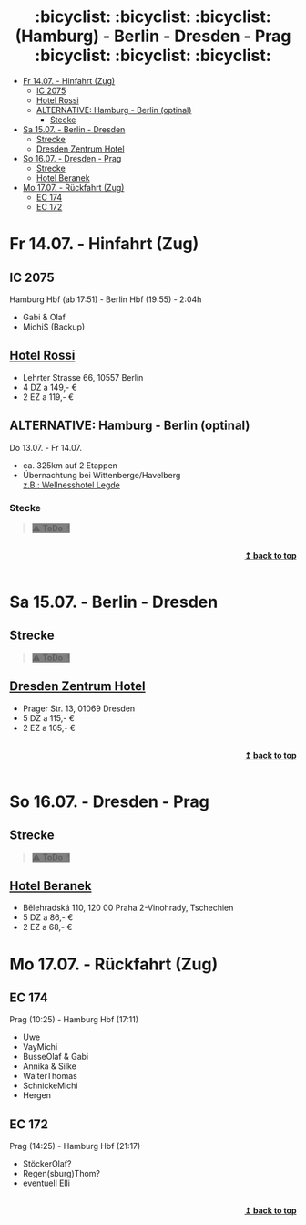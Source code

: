<div align="center">
<h1><a name="top"></a> :bicyclist: :bicyclist: :bicyclist: (Hamburg) - Berlin - Dresden - Prag :bicyclist: :bicyclist: :bicyclist: </h1>
</div>

- [Fr 14.07. - Hinfahrt (Zug)](#fr-1407---hinfahrt-zug)
  - [IC 2075](#ic-2075)
  - [Hotel Rossi](#hotel-rossi)
  - [ALTERNATIVE: Hamburg - Berlin (optinal)](#alternative-hamburg---berlin-optinal)
    - [Stecke](#stecke)
- [Sa 15.07. - Berlin - Dresden](#sa-1507---berlin---dresden)
  - [Strecke](#strecke)
  - [Dresden Zentrum Hotel](#dresden-zentrum-hotel)
- [So 16.07. - Dresden - Prag](#so-1607---dresden---prag)
  - [Strecke](#strecke-1)
  - [Hotel Beranek](#hotel-beranek)
- [Mo 17.07. - Rückfahrt (Zug)](#mo-1707---rückfahrt-zug)
  - [EC 174](#ec-174)
  - [EC 172](#ec-172)

# Fr 14.07. - Hinfahrt (Zug)

## IC 2075
Hamburg Hbf (ab 17:51) - Berlin Hbf (19:55) - 2:04h
- Gabi & Olaf
- MichiS (Backup)

## <a href="https://www.booking.com/Share-MTXxVyT" target="_blank">Hotel Rossi</a>
- Lehrter Strasse 66, 10557 Berlin
- 4 DZ a 149,- €
- 2 EZ a 119,- €

## ALTERNATIVE: Hamburg - Berlin (optinal)
Do 13.07. - Fr 14.07.
- ca. 325km auf 2 Etappen
- Übernachtung bei Wittenberge/Havelberg \
<a href="https://www.booking.com/Share-5FuSgF" target="_blank">z.B.: Wellnesshotel Legde</a>

### Stecke
> <span style="background-color:gray"> :warning: **ToDo** :bangbang: </span>

<br/>
<div align="right">
    <b><a href="#top">↥ back to top</a></b>
</div>
<br/>

# Sa 15.07. - Berlin - Dresden

## Strecke
> <span style="background-color:gray"> :warning: **ToDo** :bangbang: </span>

## <a href="https://www.dresdenzentrumhotel.com/" target="_blank">Dresden Zentrum Hotel</a>
- Prager Str. 13, 01069 Dresden  
- 5 DZ a 115,- €  
- 2 EZ a 105,- €

<br/>
<div align="right">
    <b><a href="#top">↥ back to top</a></b>
</div>
<br/>

# So 16.07. - Dresden - Prag

## Strecke
> <span style="background-color:gray"> :warning: **ToDo** :bangbang: </span>

## <a href="https://www.booking.com/Share-sI5aLU" target="_blank">Hotel Beranek</a>
- Bělehradská 110, 120 00 Praha 2-Vinohrady, Tschechien
- 5 DZ a 86,- €
- 2 EZ a 68,- €

# Mo 17.07. - Rückfahrt (Zug)

## EC 174 
Prag (10:25) - Hamburg Hbf (17:11)
- Uwe
- VayMichi
- BusseOlaf & Gabi
- Annika & Silke
- WalterThomas
- SchnickeMichi
- Hergen

## EC 172
Prag (14:25) - Hamburg Hbf (21:17)
- StöckerOlaf?
- Regen(sburg)Thom?
- eventuell Elli

<br/>
<div align="right">
    <b><a href="#top">↥ back to top</a></b>
</div>
<br/>